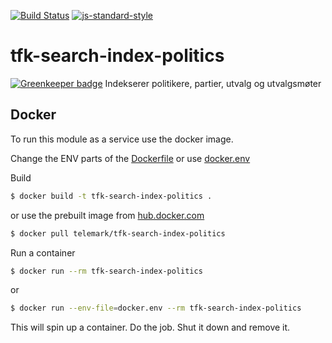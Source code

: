 [![Build Status](https://travis-ci.org/telemark/tfk-search-index-politics.svg?branch=master)](https://travis-ci.org/telemark/tfk-search-index-politics)
[![js-standard-style](https://img.shields.io/badge/code%20style-standard-brightgreen.svg?style=flat)](https://github.com/feross/standard)
# tfk-search-index-politics

[![Greenkeeper badge](https://badges.greenkeeper.io/telemark/tfk-search-index-politics.svg)](https://greenkeeper.io/)
Indekserer politikere, partier, utvalg og utvalgsmøter

## Docker
To run this module as a service use the docker image.

Change the ENV parts of the [Dockerfile](Dockerfile) or use [docker.env](docker.env)

Build
```sh
$ docker build -t tfk-search-index-politics .
```

or use the prebuilt image from [hub.docker.com](https://hub.docker.com/r/telemark/tfk-search-index-politics/)

```sh
$ docker pull telemark/tfk-search-index-politics
```

Run a container

```sh
$ docker run --rm tfk-search-index-politics
```

or

```sh
$ docker run --env-file=docker.env --rm tfk-search-index-politics
```

This will spin up a container. Do the job. Shut it down and remove it.